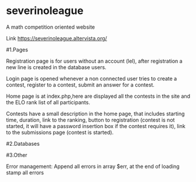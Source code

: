 # severinoleague
A math competition oriented website

Link https://severinoleague.altervista.org/

#1.Pages 

Registration page is for users without an account (lel), after registration a new line is created in the database users.


Login page is opened whenever a non connected user tries to create a contest, register to a contest, submit an answer for a contest.


Home page is at index.php,here are displayed all the contests in the site and the ELO rank list of all participants.

Contests have a small description in the home page, that includes starting time, duration, link to the ranking, button to registration (contest is not started, it will have a password insertion box if the contest requires it), link to the submissions page (contest is started).

#2.Databases

#3.Other

Error management: Append all errors in array $err, at the end of loading stamp all errors

